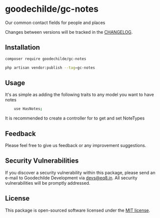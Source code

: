 # goodechilde/gc-notes

Our common contact fields for people and places

Changes between versions will be tracked in the [CHANGELOG](CHANGELOG.md).

## Installation

```bash
composer require goodechilde/gc-notes
```
```bash
php artisan vendor:publish --tag=gc-notes 
```

## Usage
It's as simple as adding the following traits to any model you want to have notes
```bash
    use HasNotes;
```

It is recommended to create a controller for to get and set NoteTypes

## Feedback

Please feel free to give us feedback or any improvement suggestions.

## Security Vulnerabilities

If you discover a security vulnerability within this package, please send an e-mail to Goodechilde Development via [devs@eq8.in](mailto:devs@eq8.in). All security vulnerabilities will be promptly addressed.

## License

This package is open-sourced software licensed under the [MIT license](https://opensource.org/licenses/MIT).
